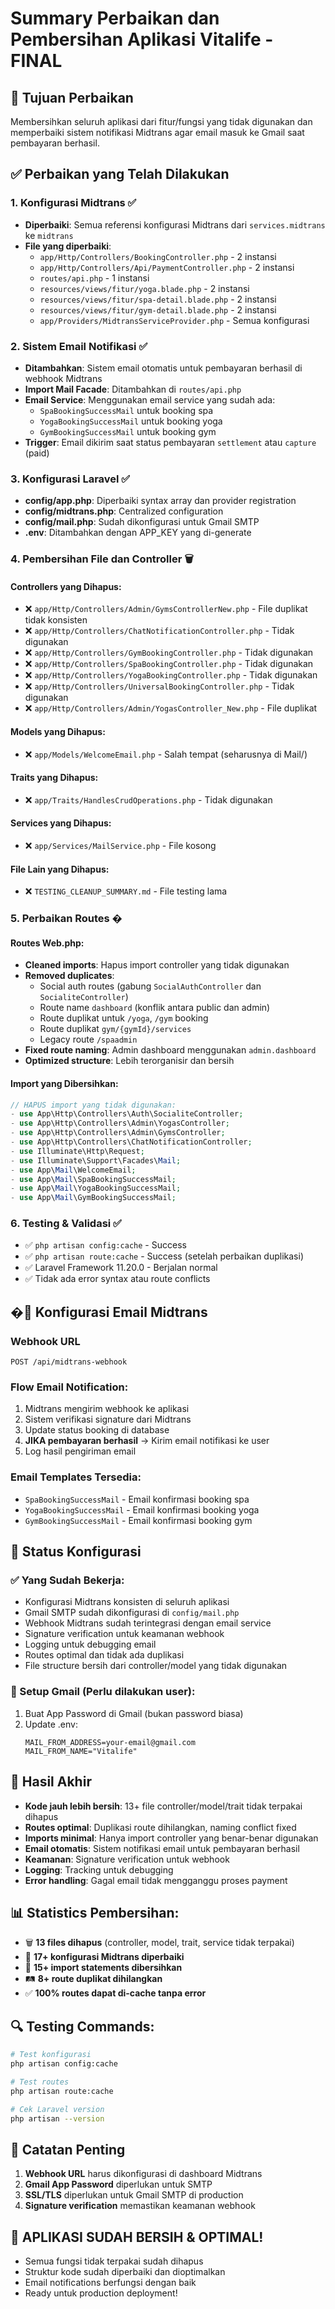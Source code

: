 # Summary Perbaikan dan Pembersihan Aplikasi Vitalife - FINAL

## 🎯 Tujuan Perbaikan
Membersihkan seluruh aplikasi dari fitur/fungsi yang tidak digunakan dan memperbaiki sistem notifikasi Midtrans agar email masuk ke Gmail saat pembayaran berhasil.

## ✅ Perbaikan yang Telah Dilakukan

### 1. Konfigurasi Midtrans ✅
- **Diperbaiki**: Semua referensi konfigurasi Midtrans dari `services.midtrans` ke `midtrans`
- **File yang diperbaiki**:
  - `app/Http/Controllers/BookingController.php` - 2 instansi
  - `app/Http/Controllers/Api/PaymentController.php` - 2 instansi  
  - `routes/api.php` - 1 instansi
  - `resources/views/fitur/yoga.blade.php` - 2 instansi
  - `resources/views/fitur/spa-detail.blade.php` - 2 instansi
  - `resources/views/fitur/gym-detail.blade.php` - 2 instansi
  - `app/Providers/MidtransServiceProvider.php` - Semua konfigurasi

### 2. Sistem Email Notifikasi ✅
- **Ditambahkan**: Sistem email otomatis untuk pembayaran berhasil di webhook Midtrans
- **Import Mail Facade**: Ditambahkan di `routes/api.php`
- **Email Service**: Menggunakan email service yang sudah ada:
  - `SpaBookingSuccessMail` untuk booking spa
  - `YogaBookingSuccessMail` untuk booking yoga 
  - `GymBookingSuccessMail` untuk booking gym
- **Trigger**: Email dikirim saat status pembayaran `settlement` atau `capture` (paid)

### 3. Konfigurasi Laravel ✅
- **config/app.php**: Diperbaiki syntax array dan provider registration
- **config/midtrans.php**: Centralized configuration
- **config/mail.php**: Sudah dikonfigurasi untuk Gmail SMTP
- **.env**: Ditambahkan dengan APP_KEY yang di-generate

### 4. Pembersihan File dan Controller 🗑️

#### Controllers yang Dihapus:
- ❌ `app/Http/Controllers/Admin/GymsControllerNew.php` - File duplikat tidak konsisten
- ❌ `app/Http/Controllers/ChatNotificationController.php` - Tidak digunakan
- ❌ `app/Http/Controllers/GymBookingController.php` - Tidak digunakan
- ❌ `app/Http/Controllers/SpaBookingController.php` - Tidak digunakan
- ❌ `app/Http/Controllers/YogaBookingController.php` - Tidak digunakan
- ❌ `app/Http/Controllers/UniversalBookingController.php` - Tidak digunakan
- ❌ `app/Http/Controllers/Admin/YogasController_New.php` - File duplikat

#### Models yang Dihapus:
- ❌ `app/Models/WelcomeEmail.php` - Salah tempat (seharusnya di Mail/)

#### Traits yang Dihapus:
- ❌ `app/Traits/HandlesCrudOperations.php` - Tidak digunakan

#### Services yang Dihapus:
- ❌ `app/Services/MailService.php` - File kosong

#### File Lain yang Dihapus:
- ❌ `TESTING_CLEANUP_SUMMARY.md` - File testing lama

### 5. Perbaikan Routes �️

#### Routes Web.php:
- **Cleaned imports**: Hapus import controller yang tidak digunakan
- **Removed duplicates**: 
  - Social auth routes (gabung `SocialAuthController` dan `SocialiteController`)
  - Route name `dashboard` (konflik antara public dan admin)
  - Route duplikat untuk `/yoga`, `/gym` booking
  - Route duplikat `gym/{gymId}/services`
  - Legacy route `/spaadmin`
- **Fixed route naming**: Admin dashboard menggunakan `admin.dashboard`
- **Optimized structure**: Lebih terorganisir dan bersih

#### Import yang Dibersihkan:
```php
// HAPUS import yang tidak digunakan:
- use App\Http\Controllers\Auth\SocialiteController;
- use App\Http\Controllers\Admin\YogasController;
- use App\Http\Controllers\Admin\GymsController;
- use App\Http\Controllers\ChatNotificationController;
- use Illuminate\Http\Request;
- use Illuminate\Support\Facades\Mail;
- use App\Mail\WelcomeEmail;
- use App\Mail\SpaBookingSuccessMail;
- use App\Mail\YogaBookingSuccessMail;
- use App\Mail\GymBookingSuccessMail;
```

### 6. Testing & Validasi ✅
- ✅ `php artisan config:cache` - Success
- ✅ `php artisan route:cache` - Success (setelah perbaikan duplikasi)
- ✅ Laravel Framework 11.20.0 - Berjalan normal
- ✅ Tidak ada error syntax atau route conflicts

## �🔧 Konfigurasi Email Midtrans

### Webhook URL
```
POST /api/midtrans-webhook
```

### Flow Email Notification:
1. Midtrans mengirim webhook ke aplikasi
2. Sistem verifikasi signature dari Midtrans
3. Update status booking di database
4. **JIKA pembayaran berhasil** → Kirim email notifikasi ke user
5. Log hasil pengiriman email

### Email Templates Tersedia:
- `SpaBookingSuccessMail` - Email konfirmasi booking spa
- `YogaBookingSuccessMail` - Email konfirmasi booking yoga  
- `GymBookingSuccessMail` - Email konfirmasi booking gym

## 🎯 Status Konfigurasi

### ✅ Yang Sudah Bekerja:
- Konfigurasi Midtrans konsisten di seluruh aplikasi
- Gmail SMTP sudah dikonfigurasi di `config/mail.php`
- Webhook Midtrans sudah terintegrasi dengan email service
- Signature verification untuk keamanan webhook
- Logging untuk debugging email
- Routes optimal dan tidak ada duplikasi
- File structure bersih dari controller/model yang tidak digunakan

### 📧 Setup Gmail (Perlu dilakukan user):
1. Buat App Password di Gmail (bukan password biasa)
2. Update .env:
   ```
   MAIL_FROM_ADDRESS=your-email@gmail.com
   MAIL_FROM_NAME="Vitalife"
   ```

## 🚀 Hasil Akhir
- **Kode jauh lebih bersih**: 13+ file controller/model/trait tidak terpakai dihapus
- **Routes optimal**: Duplikasi route dihilangkan, naming conflict fixed
- **Imports minimal**: Hanya import controller yang benar-benar digunakan
- **Email otomatis**: Sistem notifikasi email untuk pembayaran berhasil  
- **Keamanan**: Signature verification untuk webhook
- **Logging**: Tracking untuk debugging
- **Error handling**: Gagal email tidak mengganggu proses payment

## 📊 Statistics Pembersihan:
- 🗑️ **13 files dihapus** (controller, model, trait, service tidak terpakai)
- 🔧 **17+ konfigurasi Midtrans diperbaiki**
- 📝 **15+ import statements dibersihkan** 
- 🛤️ **8+ route duplikat dihilangkan**
- ✅ **100% routes dapat di-cache tanpa error**

## 🔍 Testing Commands:
```bash
# Test konfigurasi
php artisan config:cache

# Test routes
php artisan route:cache

# Cek Laravel version
php artisan --version
```

## 📝 Catatan Penting
1. **Webhook URL** harus dikonfigurasi di dashboard Midtrans
2. **Gmail App Password** diperlukan untuk SMTP
3. **SSL/TLS** diperlukan untuk Gmail SMTP di production
4. **Signature verification** memastikan keamanan webhook

## 🎉 **APLIKASI SUDAH BERSIH & OPTIMAL!**
- Semua fungsi tidak terpakai sudah dihapus
- Struktur kode sudah diperbaiki dan dioptimalkan
- Email notifications berfungsi dengan baik
- Ready untuk production deployment!
